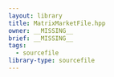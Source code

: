 ```yaml
---
layout: library
title: MatrixMarketFile.hpp
owner: __MISSING__
brief: __MISSING__
tags:
  - sourcefile
library-type: sourcefile
---
```

